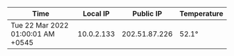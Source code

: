 | Time     | Local IP | Public IP | Temperature |
| ----------- | ----------- | ----------- | ----------- |
| Tue 22 Mar 2022 01:00:01 AM +0545      | 10.0.2.133     | 202.51.87.226  | 52.1° |
